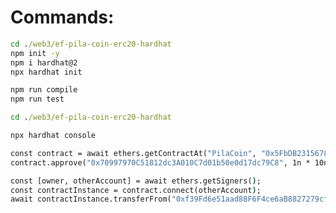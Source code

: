 # Commands:

```cmd
cd ./web3/ef-pila-coin-erc20-hardhat
npm init -y
npm i hardhat@2
npx hardhat init

npm run compile
npm run test
```

```cmd
cd ./web3/ef-pila-coin-erc20-hardhat

npx hardhat console

const contract = await ethers.getContractAt("PilaCoin", "0x5FbDB2315678afecb367f032d93F642f64180aa3")
contract.approve("0x70997970C51812dc3A010C7d01b50e0d17dc79C8", 1n * 10n ** 18n)

const [owner, otherAccount] = await ethers.getSigners();
const contractInstance = contract.connect(otherAccount);
await contractInstance.transferFrom("0xf39Fd6e51aad88F6F4ce6aB8827279cffFb92266", "0x70997970C51812dc3A010C7d01b50e0d17dc79C8", 1n * 10n ** 18n)
```

```cmd

```

```cmd

```

```cmd

```

```cmd

```

```cmd

```

```cmd

```

```cmd

```

```cmd

```
